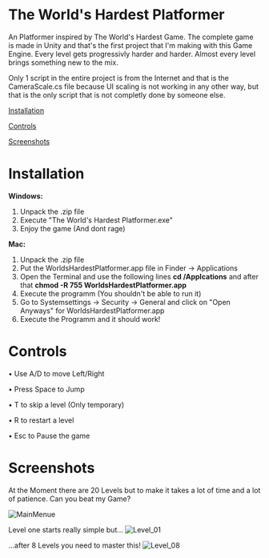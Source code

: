 # The World's Hardest Platformer

An Platformer inspired by The World's Hardest Game.
The complete game is made in Unity and that's the first project that I'm making with this Game Engine.
Every level gets progressivly harder and harder. Almost every level brings something new to the mix.

Only 1 script in the entire project is from the Internet and that is the CameraScale.cs file because UI scaling is not working in any other way,
but that is the only script that is not completly done by someone else.


[Installation](#Installation)

[Controls](#Controls)

[Screenshots](#Screenshots)

# Installation

**Windows:**
1. Unpack the .zip file
2. Execute "The World's Hardest Platformer.exe"
3. Enjoy the game (And dont rage) 

**Mac:**
1. Unpack the .zip file 
2. Put the WorldsHardestPlatformer.app file in Finder -> Applications
3. Open the Terminal and use the following lines **cd /Applcations** and after that **chmod -R 755 WorldsHardestPlatformer.app**
4. Execute the programm (You shouldn't be able to run it)
5. Go to Systemsettings -> Security -> General and click on "Open Anyways" for WorldsHardestPlatformer.app
6. Execute the Programm and it should work!

# Controls
• Use A/D to move Left/Right

• Press Space to Jump

• T to skip a level (Only temporary)

• R to restart a level

• Esc to Pause the game

# Screenshots

At the Moment there are 20 Levels but to make it takes a lot of time and a lot of patience.
Can you beat my Game?

![MainMenue](https://user-images.githubusercontent.com/69582151/125073875-e24b6f00-e0bc-11eb-9668-c0d93a816549.png)

Level one starts really simple but...
![Level_01](https://user-images.githubusercontent.com/69582151/125073058-baa7d700-e0bb-11eb-9857-3266c4d55833.png)

...after 8 Levels you need to master this!
![Level_08](https://user-images.githubusercontent.com/69582151/125073104-c85d5c80-e0bb-11eb-8a10-45f29a039fd9.png)
